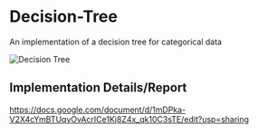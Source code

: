 # Decision-Tree

An implementation of a decision tree for categorical data

![Decision Tree](https://46gyn61z4i0t1u1pnq2bbk2e-wpengine.netdna-ssl.com/wp-content/uploads/2018/07/what-is-a-decision-tree.png)

## Implementation Details/Report

https://docs.google.com/document/d/1mDPka-V2X4cYmBTUqyOvAcrICe1Kj8Z4x_qk10C3sTE/edit?usp=sharing
